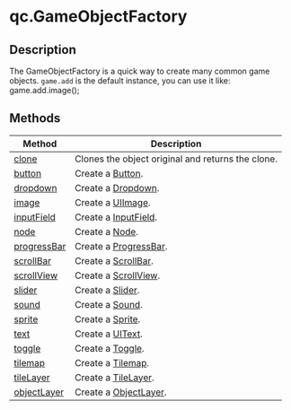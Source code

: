 # qc.GameObjectFactory

## Description
The GameObjectFactory is a quick way to create many common game objects. 
`game.add` is the default instance, you can use it like: game.add.image();

## Methods
| Method | Description |
| ------------ | -------------- |
| [clone](clone.md) | Clones the object original and returns the clone.   |
| [button](button.md) | Create a [Button](CButton.md). |
| [dropdown](dropdown.md) | Create a [Dropdown](CDropdown.md). |
| [image](image.md) | Create a [UIImage](CUIImage.md). |
| [inputField](inputField.md) | Create a [InputField](CInputField.md). |
| [node](node.md) | Create a [Node](CNode.md). |
| [progressBar](progressBar.md) | Create a [ProgressBar](CProgressBar.md). |
| [scrollBar](scrollBar.md) | Create a [ScrollBar](CScrollBar.md). |
| [scrollView](scrollView.md) | Create a [ScrollView](CScrollView.md). |
| [slider](slider.md) | Create a [Slider](CSlider.md). |
| [sound](sound.md) | Create a [Sound](CSound.md). |
| [sprite](sprite.md) | Create a [Sprite](CSprite.md). |
| [text](text.md) | Create a [UIText](CUIText.md). |
| [toggle](toggle.md) | Create a [Toggle](CToggle.md). |
| [tilemap](timemap.md) | Create a [Tilemap](CTilemap.md). |
| [tileLayer](tileLayer.md) | Create a [TileLayer](CTileLayer.md). |
| [objectLayer](objectLayer.md) | Create a [ObjectLayer](CObjectLayer.md). |
